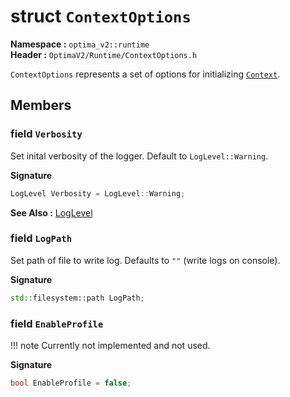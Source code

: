 struct `ContextOptions`
=======================
__Namespace :__ `optima_v2::runtime`  
__Header :__ `OptimaV2/Runtime/ContextOptions.h`

`ContextOptions` represents a set of options for initializing [`Context`](../classes/context.md).

## Members
### field `Verbosity`
Set inital verbosity of the logger. Default to `LogLevel::Warning`.

__Signature__
``` cpp
LogLevel Verbosity = LogLevel::Warning;
```

__See Also :__ [LogLevel](../enums/log_level.md)

### field `LogPath`
Set path of file to write log. Defaults to `""` (write logs on console).

__Signature__
``` cpp
std::filesystem::path LogPath;
```

### field `EnableProfile`
!!! note
    Currently not implemented and not used.

__Signature__
``` cpp
bool EnableProfile = false;
```

